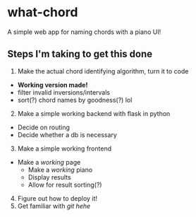 # what-chord
A simple web app for naming chords with a piano UI!

## Steps I'm taking to get this done

1. Make the actual chord identifying algorithm, turn it to code
  - **Working version made!**
  - filter invalid inversions/intervals
  - sort(?) chord names by goodness(?) lol
2. Make a simple working backend with flask in python
  - Decide on routing
  - Decide whether a db is necessary
3. Make a simple working frontend
  - Make a *working* page
    - Make a *working* piano
    - Display results
    - Allow for result sorting(?)
4. Figure out how to deploy it!
5. Get familiar with *git* *hehe*
